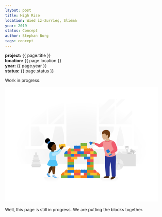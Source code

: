 ```yaml
---
layout: post
title: High Rise
location: Wied iz-Zurrieq, Sliema
year: 2019
status: Concept
author: Stephan Borg
tags: concept
---
```


**project:** {{ page.title }}<br>
**location:** {{ page.location }}<br>
**year:** {{ page.year }}<br>
**status:** {{ page.status }}<br>

<div class="alert alert-warning" role="alert">
  Work in progress.
</div>

![coming-soon](/assets/img/coming-soon.png)

<span class="text-danger">Well, this page is still in progress. We are putting the blocks together.</span>

<!--
Grasshopper image goes here. Tutorial on how to create 'form finding' for skyscraper. Coming Soon.

Model images goes here / 3D Printed.

Project image goes here.
Plans.

### Plans

### Model

### Form Finding

### Site Analysis


Disclaimer: Where every care has been taken to ensure the accuracy of the contents of architectureartdesigns.com, we do not warrant its completeness, quality and accuracy, nor can we guarantee that it is up-to-date. We will not be liable for any consequences arising from the use of, or reliance on, the contents of architectureartdesigns.com. The respective owners are exclusively responsible for external websites. architectureartdesigns.com accepts no liability of the content of external links.

If any images posted here are in violation of copyright law, please contact us (see below) and we will gladly remove the offending images immediately upon receipt of valid proof of copyright infringement (see below)-->